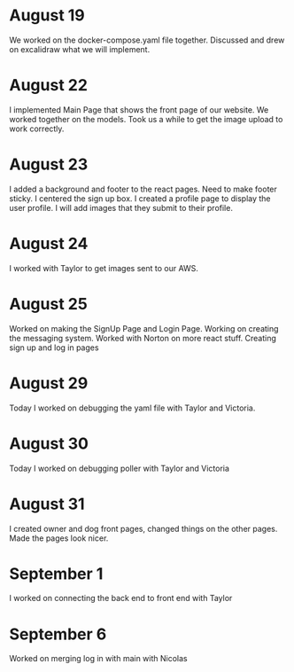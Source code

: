 # August 19
We worked on the docker-compose.yaml file together.
Discussed and drew on excalidraw what we will implement.

# August 22
I implemented Main Page that shows the front page of our website.
We worked together on the models. Took us a while to get the image upload to
work correctly.

# August 23
I added a background and footer to the react pages. Need to make
footer sticky. I centered the sign up box. I created a profile page to display the user profile. I will add images that they submit to their profile.

# August 24
I worked with Taylor to get images sent to our AWS.

# August 25
Worked on making the SignUp Page and Login Page. Working on creating the messaging system.
Worked with Norton on more react stuff.
Creating sign up and log in pages

# August 29
Today I worked on debugging the yaml file with Taylor and Victoria.

# August 30
Today I worked on debugging poller with Taylor and Victoria

# August 31
I created owner and dog front pages, changed things on the other pages.
Made the pages look nicer.

# September 1
I worked on connecting the back end to front end with Taylor

# September 6
Worked on merging log in with main with Nicolas